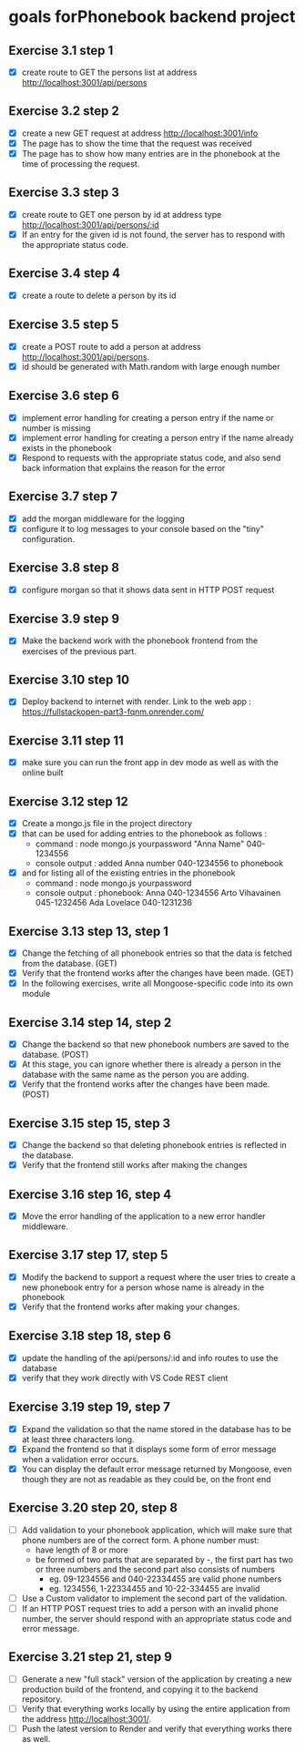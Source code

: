 # goals forPhonebook backend project

## Exercise 3.1 step 1

- [x] create route to GET the persons list at address <http://localhost:3001/api/persons>

## Exercise 3.2 step 2

- [x] create a new GET request at address <http://localhost:3001/info>
- [x] The page has to show the time that the request was received
- [x] The page has to show how many entries are in the phonebook at the time of processing the request.

## Exercise 3.3 step 3

- [x] create route to GET one person by id at address type <http://localhost:3001/api/persons/:id>
- [x] If an entry for the given id is not found, the server has to respond with the appropriate status code.

## Exercise 3.4 step 4

- [x] create a route to delete a person by its id

## Exercise 3.5 step 5

- [x] create a POST route to add a person at address <http://localhost:3001/api/persons>.
- [x] id should be generated with Math.random with large enough number

## Exercise 3.6 step 6

- [x] implement error handling for creating a person entry if the name or number is missing
- [x] implement error handling for creating a person entry if the name already exists in the phonebook
- [x] Respond to requests with the appropriate status code, and also send back information that explains the reason for the error

## Exercise 3.7 step 7

- [x] add the morgan middleware for the logging
- [x] configure it to log messages to your console based on the "tiny" configuration.

## Exercise 3.8 step 8

- [x] configure morgan so that it shows data sent in HTTP POST request

## Exercise 3.9 step 9

- [x] Make the backend work with the phonebook frontend from the exercises of the previous part.

## Exercise 3.10 step 10

- [x] Deploy backend to internet with render. Link to the web app :
<https://fullstackopen-part3-fqnm.onrender.com/>

## Exercise 3.11 step 11

- [x] make sure you can run the front app in dev mode as well as with the online built

## Exercise 3.12 step 12

- [x] Create a mongo.js file in the project directory
- [x] that can be used for adding entries to the phonebook as follows :
  - command : node mongo.js yourpassword "Anna Name" 040-1234556
  - console output : added Anna number 040-1234556 to phonebook
- [x] and for listing all of the existing entries in the phonebook
  - command : node mongo.js yourpassword
  - console output :
        phonebook:
        Anna 040-1234556
        Arto Vihavainen 045-1232456
        Ada Lovelace 040-1231236

## Exercise 3.13 step 13, step 1

- [x] Change the fetching of all phonebook entries so that the data is fetched from the database. (GET)
- [x] Verify that the frontend works after the changes have been made. (GET)
- [x] In the following exercises, write all Mongoose-specific code into its own module

## Exercise 3.14 step 14, step 2

- [x] Change the backend so that new phonebook numbers are saved to the database. (POST)
- [x] At this stage, you can ignore whether there is already a person in the database with the same name as the person you are adding.
- [x] Verify that the frontend works after the changes have been made. (POST)

## Exercise 3.15 step 15, step 3

- [x] Change the backend so that deleting phonebook entries is reflected in the database.
- [x] Verify that the frontend still works after making the changes

## Exercise 3.16 step 16, step 4

- [x] Move the error handling of the application to a new error handler middleware.

## Exercise 3.17 step 17, step 5

- [x] Modify the backend to support a request where the user tries to create a new phonebook entry for a person whose name is already in the phonebook
- [x] Verify that the frontend works after making your changes.

## Exercise 3.18 step 18, step 6

- [x] update the handling of the api/persons/:id and info routes to use the database
- [x]  verify that they work directly with VS Code REST client

## Exercise 3.19 step 19, step 7

- [x] Expand the validation so that the name stored in the database has to be at least three characters long.
- [x] Expand the frontend so that it displays some form of error message when a validation error occurs.
- [x] You can display the default error message returned by Mongoose, even though they are not as readable as they could be, on the front end

## Exercise 3.20 step 20, step 8

- [ ] Add validation to your phonebook application, which will make sure that phone numbers are of the correct form. A phone number must:
  - have length of 8 or more
  - be formed of two parts that are separated by -, the first part has two or three numbers and the second part also consists of numbers
    - eg. 09-1234556 and 040-22334455 are valid phone numbers
    - eg. 1234556, 1-22334455 and 10-22-334455 are invalid
- [ ] Use a Custom validator to implement the second part of the validation.
- [ ] If an HTTP POST request tries to add a person with an invalid phone number, the server should respond with an appropriate status code and error message.

## Exercise 3.21 step 21, step 9

- [ ] Generate a new "full stack" version of the application by creating a new production build of the frontend, and copying it to the backend repository.
- [ ] Verify that everything works locally by using the entire application from the address <http://localhost:3001/>.
- [ ] Push the latest version to Render and verify that everything works there as well.
